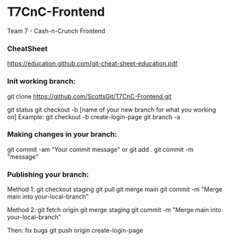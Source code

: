 # T7CnC-Frontend
Team 7 - Cash-n-Crunch Frontend


### CheatSheet
https://education.github.com/git-cheat-sheet-education.pdf

### Init working branch:
git clone https://github.com/ScottsGit/T7CnC-Frontend.git

git status
git checkout -b [name of your new branch for what you working on]
Example: git checkout -b create-login-page
git branch -a

### Making changes in your branch:
git commit -am "Your commit message"
or
git add .
git commit -m "message"

### Publishing your branch:
Method 1:
git checkout staging
git pull
git merge main
git commit -m "Merge main into your-local-branch"

Method 2:
git fetch origin
git merge staging
git commit -m "Merge main into your-local-branch"

Then:
fix bugs
git push origin create-login-page
